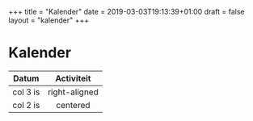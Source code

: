 +++
title = "Kalender"
date = 2019-03-03T19:13:39+01:00
draft = false
layout = "kalender"
+++
# Kalender
| Datum        | Activiteit     |
| ------------- |:-------------:|
| col 3 is      | right-aligned |
| col 2 is      | centered      |